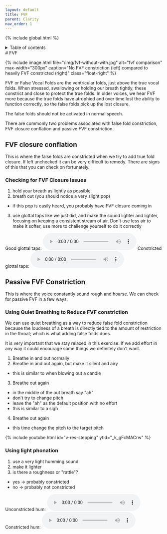 ```yaml
---
layout: default
title: FVF
parent: Clarity
nav_order: 1
---
```

{% include global.html %}
<details closed markdown="block">
  <summary>
    Table of contents
  </summary>
{: .text-delta }
1. TOC
{:toc}
</details>
# FVF

{% include image.html file="/img/fvf-without-with.jpg" alt="fvf comparison" max-width="300px"
caption="No FVF constriction (left) compared to heavily FVF constricted (right)"
class="float-right" %}

FVF or False Vocal Folds are the ventricular folds, just above the true vocal folds. When stressed, swallowing or holding our breath tightly, these constrict and close to protect the true folds. In older voices, we hear FVF more because the true folds have atrophied and over time lost the ability to function correctly, so the false folds pick up the lost closure.

The false folds should not be activated in normal speech.

There are commonly two problems associated with false fold constriction, FVF closure conflation and passive FVF constriction.

## FVF closure conflation
This is where the false folds are constricted when we try to add true fold closure. If left unchecked it can be very difficult to remedy.
There are signs of this that you can check on fortunately.
<!-- ```
video on false fold closure checks, glottal taps and strikes
``` -->
### Checking for FVF Closure Issues
1. hold your breath as lightly as possible.
2. breath out (you should notice a very slight pop)
  - if this pop is easily heard, you probably have FVF closure coming in
3. use glottal taps like we just did, and make the sound lighter and lighter, focusing on keeping a consistent stream of air. Don't use less air to make it softer, use more to challenge yourself to do it correctly

Good glottal taps:
<audio controls> <source src="/audio/glottal taps unconstricted.ogg" type="audio/ogg"> Your browser does not support the audio element. </audio>
Constricted glottal taps:
<audio controls> <source src="/audio/glottal taps constricted.ogg" type="audio/ogg"> Your browser does not support the audio element. </audio>


## Passive FVF Constriction
This is where the voice constantly sound rough and hoarse. We can check for passive FVF in a few ways.
<!-- ```
video/audio example of fvf constriction
``` -->
### Using Quiet Breathing to Reduce FVF constriction
We can use quiet breathing as a way to reduce false fold constriction because the loudness of a breath is directly tied to the amount of restriction in the throat; which is what adding false folds does.

It is very important that we stay relaxed in this exercise. If we add effort in any way it could encourage some things we definitely don't want.

1. Breathe in and out normally
2. Breathe in and out again, but make it silent and airy
  - this is similar to when blowing out a candle
3. Breathe out again
  - in the middle of the out breath say "ah"
  - don't try to change pitch
  - leave the "ah" as the default position with no effort
  - this is similar to a sigh
4. Breathe out again
  - this time change the pitch to the target pitch

{% include youtube.html id="v-res-stepping" ytid="_k_gFcMACrw" %}

### Using light phonation
1. use a very light humming sound
2. make it lighter
3. is there a roughness or "rattle"?
  - yes -> probably constricted
  - no -> probably not constricted

Unconstricted hum:
<audio controls> <source src="/audio/hum unconstricted.ogg" type="audio/ogg"> Your browser does not support the audio element. </audio>
Constricted hum:
<audio controls> <source src="/audio/hum constricted.ogg" type="audio/ogg"> Your browser does not support the audio element. </audio>







<!--  -->
